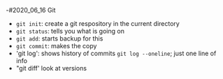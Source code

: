 -#2020_06_16 Git
- `git init`: create a git respository in the current directory
- `git status`: tells you what is going on
- `git add`: starts backup for this
- `git commit`: makes the copy
- 'git log': shows history of commits
	`git log --oneline`; just one line of info
- "git diff' look at versions
